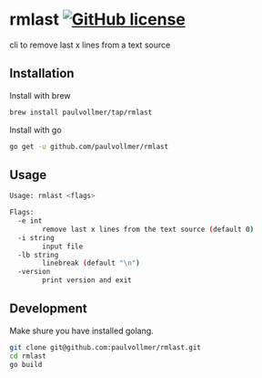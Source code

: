 # rmlast [![GitHub license](https://img.shields.io/badge/license-MIT-blue.svg)](https://github.com/paulvollmer/rmlast/blob/master/LICENSE)

cli to remove last x lines from a text source

## Installation

Install with brew

```sh
brew install paulvollmer/tap/rmlast
```

Install with go

```sh
go get -u github.com/paulvollmer/rmlast
```

## Usage

```sh
Usage: rmlast <flags>

Flags:
  -e int
    	remove last x lines from the text source (default 0)
  -i string
    	input file
  -lb string
    	linebreak (default "\n")
  -version
    	print version and exit
```

## Development

Make shure you have installed golang.

```sh
git clone git@github.com:paulvollmer/rmlast.git
cd rmlast
go build
```
